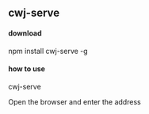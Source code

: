 
## cwj-serve
#### download
npm install cwj-serve -g 
#### how to use
cwj-serve

Open the browser and enter the address

